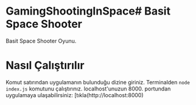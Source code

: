 # GamingShootingInSpace# Basit Space Shooter
Basit Space Shooter Oyunu.
# Nasıl Çalıştırılır
Komut satırından uygulamanın bulunduğu dizine giriniz.
Terminalden `node index.js` komutunu çalıştırınız.
localhost'unuzun 8000. portundan uygulamaya ulaşabilirsiniz: [tıkla(http://localhost:8000)